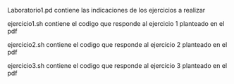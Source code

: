 Laboratorio1.pd contiene las indicaciones de los ejercicios a realizar

ejercicio1.sh contiene el codigo que responde al ejercicio 1 planteado en el pdf 

ejercicio2.sh contiene el codigo que responde al ejercicio 2 planteado en el pdf 

ejercicio3.sh contiene el codigo que responde al ejercicio 3 planteado en el pdf
